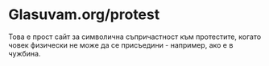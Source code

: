 # Glasuvam.org/protest

Това е прост сайт за символична съпричастност към протестите, когато човек физически не
може да се присъедини - например, ако е в чужбина.
